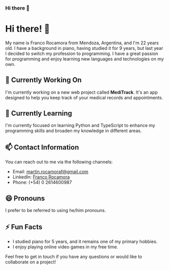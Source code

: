 ### Hi there 👋


# Hi there! 👋

My name is Franco Rocamora from Mendoza, Argentina, and I'm 22 years old. I have a background in piano, having studied it for 9 years, but last year I decided to switch my profession to programming. I have a great passion for programming and enjoy learning new languages and technologies on my own.

## 🔭 Currently Working On
I'm currently working on a new web project called **MediTrack**. It's an app designed to help you keep track of your medical records and appointments.

## 🌱 Currently Learning
I'm currently focused on learning Python and TypeScript to enhance my programming skills and broaden my knowledge in different areas.

## 📫 Contact Information
You can reach out to me via the following channels:
- Email: martin.rocamoraf@gmail.com
- LinkedIn: [Franco Rocamora](https://www.linkedin.com/in/franco-rocamora-261947239/)
- Phone: (+54) 0 2614600987

## 😄 Pronouns
I prefer to be referred to using he/him pronouns.

## ⚡ Fun Facts
- I studied piano for 5 years, and it remains one of my primary hobbies.
- I enjoy playing online video games in my free time.

Feel free to get in touch if you have any questions or would like to collaborate on a project!
